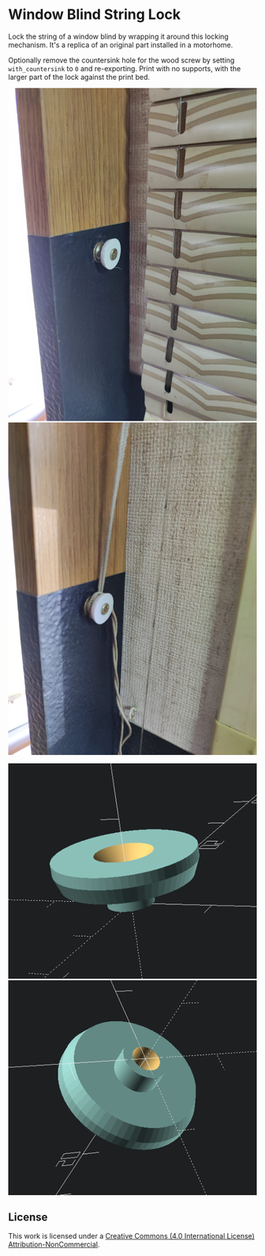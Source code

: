 # Window Blind String Lock

Lock the string of a window blind by wrapping it around this locking mechanism.
It's a replica of an original part installed in a motorhome.

Optionally remove the countersink hole for the wood screw by setting
`with_countersink` to `0` and re-exporting. Print with no supports, with the
larger part of the lock against the print bed.

![photo 1](images/lock.jpg)
![photo 2](images/lock-with-string.jpg)

![model 1](images/model-1.png)
![model 2](images/model-2.png)

## License

This work is licensed under a [Creative Commons (4.0 International License) Attribution-NonCommercial](http://creativecommons.org/licenses/by-nc/4.0/).
